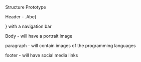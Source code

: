 Structure Prototype

Header - .Abe{

} with a navigation bar

Body - will have a portrait image

paragraph - will contain images of the programming languages

footer - will have social media links
